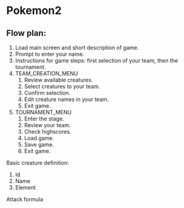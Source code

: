 # Pokemon2

## Flow plan:
 1. Load main screen and short description of game.
 2. Prompt to enter your name.
 3. Instructions for game steps: first selection of your team, then the tournament.
 4. TEAM_CREATION_MENU
	 1. Review available creatures.
	 2. Select creatures to your team.
	 3. Confirm selection.
	 4. Edit creature names in your team.
	 5. Exit game.
 5. TOURNAMENT_MENU
	 1. Enter the stage.
	 2. Review your team.
	 3. Check highscores.
	 4. Load game.
	 5. Save game.
	 6. Exit game.

Basic creature definition:

 1. Id 
 2. Name 
 3. Element

Attack formula
